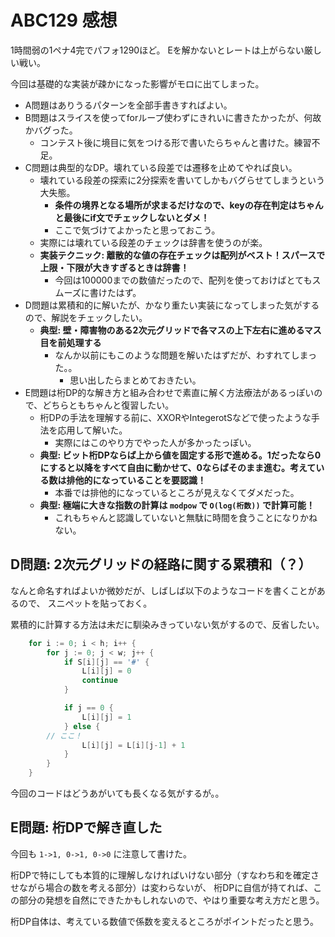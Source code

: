 # ABC129 感想

1時間弱の1ペナ4完でパフォ1290ほど。
Eを解かないとレートは上がらない厳しい戦い。

今回は基礎的な実装が疎かになった影響がモロに出てしまった。

- A問題はありうるパターンを全部手書きすればよい。
- B問題はスライスを使ってforループ使わずにきれいに書きたかったが、何故かバグった。
  - コンテスト後に境目に気をつける形で書いたらちゃんと書けた。練習不足。
- C問題は典型的なDP。壊れている段差では遷移を止めてやれば良い。
  - 壊れている段差の探索に2分探索を書いてしかもバグらせてしまうという大失態。
    - **条件の境界となる場所が求まるだけなので、keyの存在判定はちゃんと最後にif文でチェックしないとダメ！**
    - ここで気づけてよかったと思っておこう。
  - 実際には壊れている段差のチェックは辞書を使うのが楽。
  - **実装テクニック: 離散的な値の存在チェックは配列がベスト！スパースで上限・下限が大きすぎるときは辞書！**
    - 今回は100000までの数値だったので、配列を使っておけばとてもスムーズに書けたはず。
- D問題は累積和的に解いたが、かなり重たい実装になってしまった気がするので、解説をチェックしたい。
  - **典型: 壁・障害物のある2次元グリッドで各マスの上下左右に進めるマス目を前処理する**
    - なんか以前にもこのような問題を解いたはずだが、わすれてしまった。。
      - 思い出したらまとめておきたい。
- E問題は桁DP的な解き方と組み合わせで素直に解く方法療法があるっぽいので、どちらともちゃんと復習したい。
  - 桁DPの手法を理解する前に、XXORやIntegerotSなどで使ったような手法を応用して解いた。
    - 実際にはこのやり方でやった人が多かったっぽい。
  - **典型: ビット桁DPならば上から値を固定する形で進める。1だったなら0にすると以降をすべて自由に動かせて、0ならばそのまま進む。考えている数は排他的になっていることを要認識！**
    - 本番では排他的になっているところが見えなくてダメだった。
  - **典型: 極端に大きな指数の計算は `modpow` で `O(log(桁数))` で計算可能！**
    - これもちゃんと認識していないと無駄に時間を食うことになりかねない。

## D問題: 2次元グリッドの経路に関する累積和（？）

なんと命名すればよいか微妙だが、しばしば以下のようなコードを書くことがあるので、
スニペットを貼っておく。

累積的に計算する方法は未だに馴染みきっていない気がするので、反省したい。

```go
	for i := 0; i < h; i++ {
		for j := 0; j < w; j++ {
			if S[i][j] == '#' {
				L[i][j] = 0
				continue
			}

			if j == 0 {
				L[i][j] = 1
			} else {
        // ここ！
				L[i][j] = L[i][j-1] + 1
			}
		}
	}
```

今回のコードはどうあがいても長くなる気がするが。。

## E問題: 桁DPで解き直した

今回も `1->1, 0->1, 0->0` に注意して書けた。

桁DPで特にしても本質的に理解しなければいけない部分（すなわち和を確定させながら場合の数を考える部分）は変わらないが、
桁DPに自信が持てれば、この部分の発想を自然にできたかもしれないので、やはり重要な考え方だと思う。

桁DP自体は、考えている数値で係数を変えるところがポイントだったと思う。

